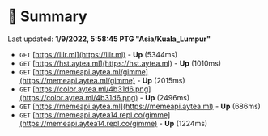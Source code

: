 # 📖 Summary
Last updated: **1/9/2022, 5:58:45 PTG "Asia/Kuala_Lumpur"**

- `GET` [https://lilr.ml](https://lilr.ml) - **Up** (5344ms)
- `GET` [https://hst.aytea.ml](https://hst.aytea.ml) - **Up** (1010ms)
- `GET` [https://memeapi.aytea.ml/gimme](https://memeapi.aytea.ml/gimme) - **Up** (2015ms)
- `GET` [https://color.aytea.ml/4b31d6.png](https://color.aytea.ml/4b31d6.png) - **Up** (2496ms)
- `GET` [https://memeapi.aytea.ml](https://memeapi.aytea.ml) - **Up** (686ms)
- `GET` [https://memeapi.aytea14.repl.co/gimme](https://memeapi.aytea14.repl.co/gimme) - **Up** (1224ms)
